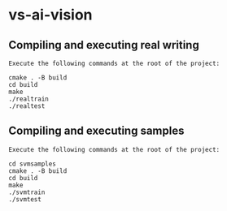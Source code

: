 # vs-ai-vision

## Compiling and executing real writing

    Execute the following commands at the root of the project:
    
    cmake . -B build
    cd build
    make
    ./realtrain
    ./realtest

## Compiling and executing samples

    Execute the following commands at the root of the project:

    cd svmsamples
    cmake . -B build
    cd build
    make
    ./svmtrain
    ./svmtest
